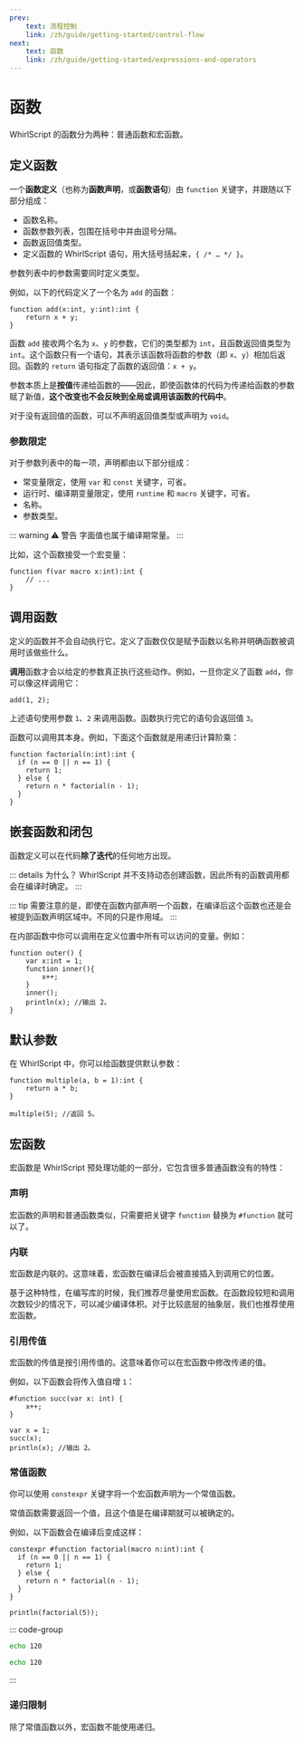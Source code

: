 ```yaml
---
prev:
    text: 流程控制
    link: /zh/guide/getting-started/control-flow
next:
    text: 函数
    link: /zh/guide/getting-started/expressions-and-operators
---
```

# 函数

WhirlScript 的函数分为两种：普通函数和宏函数。

## 定义函数

一个**函数定义**（也称为**函数声明**，或**函数语句**）由 `function` 关键字，并跟随以下部分组成：

- 函数名称。
- 函数参数列表，包围在括号中并由逗号分隔。
- 函数返回值类型。
- 定义函数的 WhirlScript 语句，用大括号括起来，`{ /* … */ }`。

参数列表中的参数需要同时定义类型。

例如，以下的代码定义了一个名为 `add` 的函数：

```whirlscript
function add(x:int, y:int):int {
    return x + y;
}
```

函数 `add` 接收两个名为 `x`、`y` 的参数，它们的类型都为 `int`，且函数返回值类型为 `int`。这个函数只有一个语句，其表示该函数将函数的参数（即 `x`、`y`）相加后返回。函数的 `return` 语句指定了函数的返回值：`x + y`。

参数本质上是**按值**传递给函数的——因此，即使函数体的代码为传递给函数的参数赋了新值，**这个改变也不会反映到全局或调用该函数的代码中**。

对于没有返回值的函数，可以不声明返回值类型或声明为 `void`。

### 参数限定

对于参数列表中的每一项，声明都由以下部分组成：

- 常变量限定，使用 `var` 和 `const` 关键字，可省。
- 运行时、编译期变量限定，使用 `runtime` 和 `macro` 关键字，可省。
- 名称。
- 参数类型。

::: warning ⚠️ 警告
字面值也属于编译期常量。
:::

比如，这个函数接受一个宏变量：

```whirlscript
function f(var macro x:int):int {
    // ...
}
```

## 调用函数

定义的函数并不会自动执行它。定义了函数仅仅是赋予函数以名称并明确函数被调用时该做些什么。

**调用**函数才会以给定的参数真正执行这些动作。例如，一旦你定义了函数 `add`，你可以像这样调用它：

```whirlscript
add(1, 2);
```

上述语句使用参数 `1`、`2` 来调用函数。函数执行完它的语句会返回值 `3`。

函数可以调用其本身。例如，下面这个函数就是用递归计算阶乘：

```whirlscript
function factorial(n:int):int {
  if (n == 0 || n == 1) {
    return 1;
  } else {
    return n * factorial(n - 1);
  }
}
```

## 嵌套函数和闭包

函数定义可以在代码**除了迭代**的任何地方出现。

::: details 为什么？
WhirlScript 并不支持动态创建函数，因此所有的函数调用都会在编译时确定。
:::

::: tip
需要注意的是，即使在函数内部声明一个函数，在编译后这个函数也还是会被提到函数声明区域中。不同的只是作用域。
:::

在内部函数中你可以调用在定义位置中所有可以访问的变量。例如：

```whirlscript
function outer() {
    var x:int = 1;
    function inner(){
        x++;
    }
    inner();
    println(x); //输出 2。
}
```

## 默认参数

在 WhirlScript 中，你可以给函数提供默认参数：

```whirlscript
function multiple(a, b = 1):int {
    return a * b;
}

multiple(5); //返回 5。
```

## 宏函数

宏函数是 WhirlScript 预处理功能的一部分，它包含很多普通函数没有的特性：

### 声明

宏函数的声明和普通函数类似，只需要把关键字 `function` 替换为 `#function` 就可以了。

### 内联

宏函数是内联的。这意味着，宏函数在编译后会被直接插入到调用它的位置。

基于这种特性，在编写库的时候，我们推荐尽量使用宏函数。在函数段较短和调用次数较少的情况下，可以减少编译体积。对于比较底层的抽象层，我们也推荐使用宏函数。

### 引用传值

宏函数的传值是按引用传值的。这意味着你可以在宏函数中修改传递的值。

例如，以下函数会将传入值自增 `1`：

```whirlscript
#function succ(var x: int) {
    x++;
}

var x = 1;
succ(x);
println(x); //输出 2。
```

### 常值函数

你可以使用 `constexpr` 关键字将一个宏函数声明为一个常值函数。

常值函数需要返回一个值，且这个值是在编译期就可以被确定的。

例如，以下函数会在编译后变成这样：

```whirlscript
constexpr #function factorial(macro n:int):int {
  if (n == 0 || n == 1) {
    return 1;
  } else {
    return n * factorial(n - 1);
  }
}

println(factorial(5));
```

::: code-group
```bat
echo 120
```

```sh
echo 120
```
:::

### 递归限制

除了常值函数以外，宏函数不能使用递归。